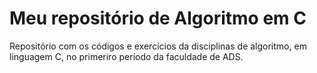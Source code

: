 # Meu repositório de Algoritmo em C

Repositório com os códigos e exercícios da disciplinas de algoritmo, em linguagem C, no primeriro período da faculdade de ADS.
